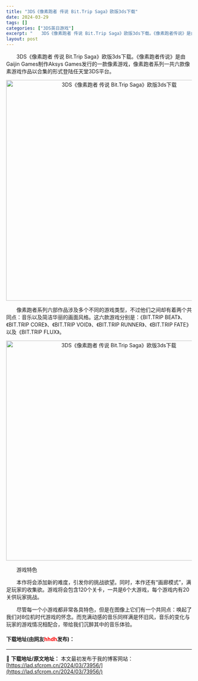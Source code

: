 ```yaml
---
title: "3DS《像素跑者 传说 Bit.Trip Saga》欧版3ds下载"
date: 2024-03-29
tags: []
categories: ["3DS英日游戏"]
excerpt: "　　3DS《像素跑者 传说 Bit.Trip Saga》欧版3ds下载。《像素跑者传说》是由Gaijin Games制作Aksys Games发行的一款像素游戏，像素跑者系列一共六款像素游戏作品以合集的形式登陆任天堂3DS平台。 　　像素跑者系列六部作品涉及多个不同的游戏类型，不过他们之间却有着两个&hellip;"
layout: post
---
```


 <p>　　3DS《像素跑者 传说 Bit.Trip Saga》欧版3ds下载。《像素跑者传说》是由Gaijin Games制作Aksys Games发行的一款像素游戏，像素跑者系列一共六款像素游戏作品以合集的形式登陆任天堂3DS平台。</p> <p align="center"><img align="" border="0" src="https://lad.sfcrom.cn/wp-content/uploads/2024/03/20240329_660623eb3869d.png" width="598" alt="3DS《像素跑者 传说 Bit.Trip Saga》欧版3ds下载" /></p> <p>　　像素跑者系列六部作品涉及多个不同的游戏类型，不过他们之间却有着两个共同点：音乐以及简洁华丽的画面风格。这六款游戏分别是：《BIT.TRIP BEAT》、《BIT.TRIP CORE》、《BIT.TRIP VOID》、《BIT.TRIP RUNNER》、《BIT.TRIP FATE》以及《BIT.TRIP FLUX》。</p> <p align="center"><img align="" border="0" src="https://lad.sfcrom.cn/wp-content/uploads/2024/03/20240329_660623ec33c65.png" width="596" alt="3DS《像素跑者 传说 Bit.Trip Saga》欧版3ds下载" /></p> <p>　　游戏特色</p> <p>　　本作将会添加新的难度，引发你的挑战欲望。同时，本作还有&ldquo;画廊模式&rdquo;，满足玩家的收集欲。游戏将会包含120个关卡，一共是6个大游戏，每个游戏内有20关供玩家挑战。</p> <p>　　尽管每一个小游戏都非常各具特色，但是在图像上它们有一个共同点：唤起了我们对8位机时代游戏的怀念。而充满动感的音乐同样满是怀旧风，音乐的变化与玩家的游戏情况相配合，带给我们沉醉其中的音乐体验。</p> <p><h4>下载地址(由网友<font color="red">hhdh</font>发布)：</h4></p> 

---
📖 **下载地址/原文地址：** 本文最初发布于我的博客网站：[https://lad.sfcrom.cn/2024/03/73956/](https://lad.sfcrom.cn/2024/03/73956/)
